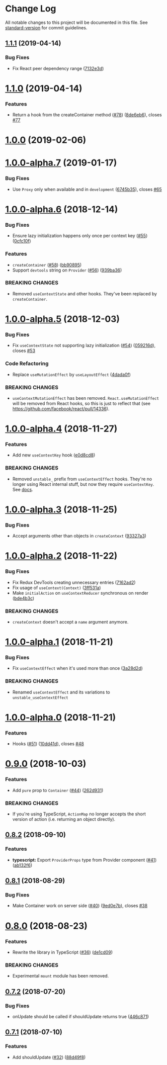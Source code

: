 # Change Log

All notable changes to this project will be documented in this file. See [standard-version](https://github.com/conventional-changelog/standard-version) for commit guidelines.

## [1.1.1](https://github.com/diegohaz/constate/compare/v1.1.0...v1.1.1) (2019-04-14)


### Bug Fixes

* Fix React peer dependency range ([7132e3d](https://github.com/diegohaz/constate/commit/7132e3d))



# [1.1.0](https://github.com/diegohaz/constate/compare/v1.0.0...v1.1.0) (2019-04-14)


### Features

* Return a hook from the createContainer method ([#78](https://github.com/diegohaz/constate/issues/78)) ([8de6eb6](https://github.com/diegohaz/constate/commit/8de6eb6)), closes [#77](https://github.com/diegohaz/constate/issues/77)



<a name="1.0.0"></a>
# [1.0.0](https://github.com/diegohaz/constate/compare/v1.0.0-alpha.7...v1.0.0) (2019-02-06)



<a name="1.0.0-alpha.7"></a>
# [1.0.0-alpha.7](https://github.com/diegohaz/constate/compare/v1.0.0-alpha.6...v1.0.0-alpha.7) (2019-01-17)


### Bug Fixes

* Use `Proxy` only when available and in `development` ([6745b35](https://github.com/diegohaz/constate/commit/6745b35)), closes [#65](https://github.com/diegohaz/constate/issues/65)



<a name="1.0.0-alpha.6"></a>
# [1.0.0-alpha.6](https://github.com/diegohaz/constate/compare/v1.0.0-alpha.5...v1.0.0-alpha.6) (2018-12-14)


### Bug Fixes

* Ensure lazy initialization happens only once per context key ([#55](https://github.com/diegohaz/constate/issues/55)) ([0cfc10f](https://github.com/diegohaz/constate/commit/0cfc10f))


### Features

* `createContainer` ([#58](https://github.com/diegohaz/constate/issues/58)) ([bb90895](https://github.com/diegohaz/constate/commit/bb90895))
* Support `devtools` string on `Provider` ([#56](https://github.com/diegohaz/constate/issues/56)) ([939ba36](https://github.com/diegohaz/constate/commit/939ba36))


### BREAKING CHANGES

* Removed `useContextState` and other hooks. They've been replaced by `createContainer`.



<a name="1.0.0-alpha.5"></a>
# [1.0.0-alpha.5](https://github.com/diegohaz/constate/compare/v1.0.0-alpha.4...v1.0.0-alpha.5) (2018-12-03)


### Bug Fixes

* Fix `useContextState` not supporting lazy initialization ([#54](https://github.com/diegohaz/constate/issues/54)) ([059216d](https://github.com/diegohaz/constate/commit/059216d)), closes [#53](https://github.com/diegohaz/constate/issues/53)


### Code Refactoring

* Replace `useMutationEffect` by `useLayoutEffect` ([4dada0f](https://github.com/diegohaz/constate/commit/4dada0f))


### BREAKING CHANGES

* `useContextMutationEffect` has been removed. `React.useMutationEffect` will be removed from React hooks, so this is just to reflect that (see https://github.com/facebook/react/pull/14336).



<a name="1.0.0-alpha.4"></a>
# [1.0.0-alpha.4](https://github.com/diegohaz/constate/compare/v1.0.0-alpha.3...v1.0.0-alpha.4) (2018-11-27)


### Features

* Add new `useContextKey` hook ([e0d8cd8](https://github.com/diegohaz/constate/commit/e0d8cd8))


### BREAKING CHANGES

* Removed `unstable_` prefix from `useContextEffect` hooks. They're no longer using React internal stuff, but now they require `useContextKey`. See [docs](https://github.com/diegohaz/constate#usecontexteffect).



<a name="1.0.0-alpha.3"></a>
# [1.0.0-alpha.3](https://github.com/diegohaz/constate/compare/v1.0.0-alpha.2...v1.0.0-alpha.3) (2018-11-25)


### Bug Fixes

* Accept arguments other than objects in `createContext` ([93327a3](https://github.com/diegohaz/constate/commit/93327a3))



<a name="1.0.0-alpha.2"></a>
# [1.0.0-alpha.2](https://github.com/diegohaz/constate/compare/v1.0.0-alpha.1...v1.0.0-alpha.2) (2018-11-22)


### Bug Fixes

* Fix Redux DevTools creating unnecessary entries ([7162ad2](https://github.com/diegohaz/constate/commit/7162ad2))
* Fix usage of `useContext(Context)` ([3ff531a](https://github.com/diegohaz/constate/commit/3ff531a))
* Make `initialAction` on `useContextReducer` synchronous on render ([bde4b3c](https://github.com/diegohaz/constate/commit/bde4b3c))


### BREAKING CHANGES

* `createContext` doesn't accept a `name` argument anymore.



<a name="1.0.0-alpha.1"></a>
# [1.0.0-alpha.1](https://github.com/diegohaz/constate/compare/v1.0.0-alpha.0...v1.0.0-alpha.1) (2018-11-21)


### Bug Fixes

* Fix `useContextEffect` when it's used more than once ([3a28d2d](https://github.com/diegohaz/constate/commit/3a28d2d))


### BREAKING CHANGES

* Renamed `useContextEffect` and its variations to `unstable_useContextEffect`



<a name="1.0.0-alpha.0"></a>
# [1.0.0-alpha.0](https://github.com/diegohaz/constate/compare/v0.9.0...v1.0.0-alpha.0) (2018-11-21)


### Features

* Hooks ([#51](https://github.com/diegohaz/constate/issues/51)) ([10dd41d](https://github.com/diegohaz/constate/commit/10dd41d)), closes [#48](https://github.com/diegohaz/constate/issues/48)



<a name="0.9.0"></a>
# [0.9.0](https://github.com/diegohaz/constate/compare/v0.8.2...v0.9.0) (2018-10-03)


### Features

* Add `pure` prop to `Container` ([#44](https://github.com/diegohaz/constate/issues/44)) ([262d931](https://github.com/diegohaz/constate/commit/262d931))


### BREAKING CHANGES

* If you're using TypeScript, `ActionMap` no longer accepts the short version of action (i.e. returning an object directly).



<a name="0.8.2"></a>
## [0.8.2](https://github.com/diegohaz/constate/compare/v0.8.1...v0.8.2) (2018-09-10)


### Features

* **typescript:** Export `ProviderProps` type from Provider component ([#41](https://github.com/diegohaz/constate/issues/41)) ([ab132f6](https://github.com/diegohaz/constate/commit/ab132f6))



<a name="0.8.1"></a>
## [0.8.1](https://github.com/diegohaz/constate/compare/v0.8.0...v0.8.1) (2018-08-29)


### Bug Fixes

* Make Container work on server side ([#40](https://github.com/diegohaz/constate/issues/40)) ([9ed0e7b](https://github.com/diegohaz/constate/commit/9ed0e7b)), closes [#38](https://github.com/diegohaz/constate/issues/38)



<a name="0.8.0"></a>
# [0.8.0](https://github.com/diegohaz/constate/compare/v0.7.2...v0.8.0) (2018-08-23)


### Features

* Rewrite the library in TypeScript ([#36](https://github.com/diegohaz/constate/issues/36)) ([de1cd09](https://github.com/diegohaz/constate/commit/de1cd09))


### BREAKING CHANGES

* Experimental `mount` module has been removed.



<a name="0.7.2"></a>
## [0.7.2](https://github.com/diegohaz/constate/compare/v0.7.1...v0.7.2) (2018-07-20)


### Bug Fixes

* onUpdate should be called if shouldUpdate returns true ([446c871](https://github.com/diegohaz/constate/commit/446c871))



<a name="0.7.1"></a>
## [0.7.1](https://github.com/diegohaz/constate/compare/v0.7.0...v0.7.1) (2018-07-10)


### Features

* Add shouldUpdate ([#32](https://github.com/diegohaz/constate/issues/32)) ([88d49f8](https://github.com/diegohaz/constate/commit/88d49f8))
